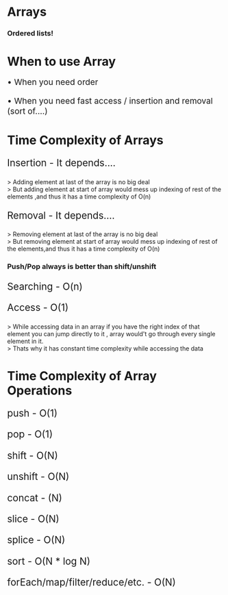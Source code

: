 <h1>Arrays</h1>

<h3>Ordered lists!</h3>  

<h1>When to use Array</h1>
<p 
style="font-size:1.2rem;font-weight:normal">
• When you need order
</p>
<p 
style="font-size:1.2rem;font-weight:normal">
• When you need fast access / insertion and removal (sort of....)
</p>
<h1>Time Complexity of Arrays</h1>
<p style="font-size:1.4rem">
Insertion - It depends....
</p>
<p>
> Adding element at last of the array is no big deal 
<br>
> But adding element at start of array would mess up indexing of rest of the elements ,and thus it has a time complexity of O(n) 
</p>
<p style="font-size:1.4rem;">
Removal - It depends....
</p>
<p>
> Removing element at last of the array is no big deal 
<br>
> But removing  element at start of array would mess up indexing of rest of the elements,and thus it has a time complexity of O(n) 
</p>
<h3>Push/Pop always is better than shift/unshift</h3> 
<p style="font-size:1.4rem">
Searching - O(n)
</p>
<p style="font-size:1.4rem">
Access - O(1)
</p>
<p> > While accessing data in an array if you have the right index of that element you can jump directly to it , array would't go through every single element in it.
<br>
> Thats why it has constant time complexity while accessing the data
</p>
<h1>Time Complexity of Array Operations</h1>
<p style="font-size:1.4rem">push - O(1)</p>
<p style="font-size:1.4rem">pop - O(1)</p>
<p style="font-size:1.4rem">shift - O(N)</p>
<p style="font-size:1.4rem">unshift - O(N)</p>
<p style="font-size:1.4rem">concat -   (N)</p>
<p style="font-size:1.4rem">slice -   O(N)</p>
<p style="font-size:1.4rem">splice -   O(N)</p>
<p style="font-size:1.4rem">sort -   O(N * log N)</p>
<p style="font-size:1.4rem">forEach/map/filter/reduce/etc. - O(N)</p>